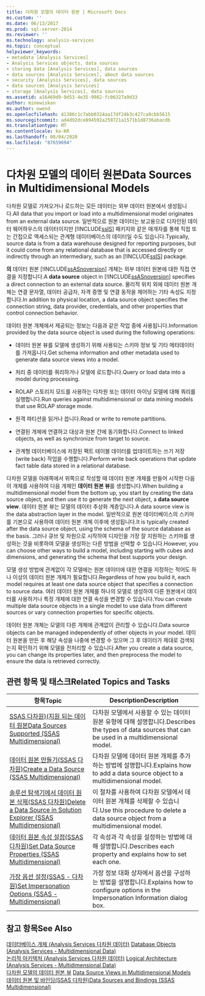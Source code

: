 ```yaml
---
title: 다차원 모델의 데이터 원본 | Microsoft Docs
ms.custom: ''
ms.date: 06/13/2017
ms.prod: sql-server-2014
ms.reviewer: ''
ms.technology: analysis-services
ms.topic: conceptual
helpviewer_keywords:
- metadata [Analysis Services]
- Analysis Services objects, data sources
- storing data [Analysis Services], data sources
- data sources [Analysis Services], about data sources
- security [Analysis Services], data sources
- data sources [Analysis Services]
- storage [Analysis Services], data sources
ms.assetid: a16469d9-9d53-4e35-9982-fc06327a9d33
author: minewiskan
ms.author: owend
ms.openlocfilehash: 41386c1c7abb0324aa17df24b3c427ca8cbb5615
ms.sourcegitcommit: ad4d92dce894592a259721a1571b1d8736abacdb
ms.translationtype: MT
ms.contentlocale: ko-KR
ms.lasthandoff: 08/04/2020
ms.locfileid: "87659694"
---
```

# <a name="data-sources-in-multidimensional-models"></a><span data-ttu-id="f2e09-102">다차원 모델의 데이터 원본</span><span class="sxs-lookup"><span data-stu-id="f2e09-102">Data Sources in Multidimensional Models</span></span>
  <span data-ttu-id="f2e09-103">다차원 모델로 가져오거나 로드하는 모든 데이터는 외부 데이터 원본에서 생성됩니다.</span><span class="sxs-lookup"><span data-stu-id="f2e09-103">All data that you import or load into a multidimensional model originates from an external data source.</span></span> <span data-ttu-id="f2e09-104">일반적으로 원본 데이터는 보고용으로 디자인된 데이터 웨어하우스의 데이터이지만 [!INCLUDE[ssIS](../../includes/ssis-md.md)] 패키지와 같은 매개자를 통해 직접 또는 간접으로 액세스되는 관계형 데이터베이스의 데이터일 수도 있습니다.</span><span class="sxs-lookup"><span data-stu-id="f2e09-104">Typically, source data is from a data warehouse designed for reporting purposes, but it could come from any relational database that is accessed directly or indirectly through an intermediary, such as an [!INCLUDE[ssIS](../../includes/ssis-md.md)] package.</span></span>  
  
 <span data-ttu-id="f2e09-105">**의** 데이터 원본 [!INCLUDE[ssASnoversion](../../includes/ssasnoversion-md.md)] 개체는 외부 데이터 원본에 대한 직접 연결을 지정합니다.</span><span class="sxs-lookup"><span data-stu-id="f2e09-105">A **data source** object in [!INCLUDE[ssASnoversion](../../includes/ssasnoversion-md.md)] specifies a direct connection to an external data source.</span></span> <span data-ttu-id="f2e09-106">물리적 위치 외에 데이터 원본 개체는 연결 문자열, 데이터 공급자, 자격 증명 및 연결 동작을 제어하는 기타 속성도 지정합니다.</span><span class="sxs-lookup"><span data-stu-id="f2e09-106">In addition to physical location, a data source object specifies the connection string, data provider, credentials, and other properties that control connection behavior.</span></span>  
  
 <span data-ttu-id="f2e09-107">데이터 원본 개체에서 제공되는 정보는 다음과 같은 작업 중에 사용됩니다.</span><span class="sxs-lookup"><span data-stu-id="f2e09-107">Information provided by the data source object is used during the following operations:</span></span>  
  
-   <span data-ttu-id="f2e09-108">데이터 원본 뷰를 모델에 생성하기 위해 사용되는 스키마 정보 및 기타 메타데이터를 가져옵니다.</span><span class="sxs-lookup"><span data-stu-id="f2e09-108">Get schema information and other metadata used to generate data source views into a model.</span></span>  
  
-   <span data-ttu-id="f2e09-109">처리 중 데이터를 쿼리하거나 모델에 로드합니다.</span><span class="sxs-lookup"><span data-stu-id="f2e09-109">Query or load data into a model during processing.</span></span>  
  
-   <span data-ttu-id="f2e09-110">ROLAP 스토리지 모드를 사용하는 다차원 또는 데이터 마이닝 모델에 대해 쿼리를 실행합니다.</span><span class="sxs-lookup"><span data-stu-id="f2e09-110">Run queries against multidimensional or data mining models that use ROLAP storage mode.</span></span>  
  
-   <span data-ttu-id="f2e09-111">원격 파티션을 읽거나 씁니다.</span><span class="sxs-lookup"><span data-stu-id="f2e09-111">Read or write to remote partitions.</span></span>  
  
-   <span data-ttu-id="f2e09-112">연결된 개체에 연결하고 대상과 원본 간에 동기화합니다.</span><span class="sxs-lookup"><span data-stu-id="f2e09-112">Connect to linked objects, as well as synchronize from target to source.</span></span>  
  
-   <span data-ttu-id="f2e09-113">관계형 데이터베이스에 저장된 팩트 테이블 데이터를 업데이트하는 쓰기 저장(write back) 작업을 수행합니다.</span><span class="sxs-lookup"><span data-stu-id="f2e09-113">Perform write back operations that update fact table data stored in a relational database.</span></span>  
  
 <span data-ttu-id="f2e09-114">다차원 모델을 아래쪽에서 위쪽으로 작성할 때 데이터 원본 개체를 만들어 시작한 다음 이 개체를 사용하여 다음 개체인 **데이터 원본 뷰**를 생성합니다.</span><span class="sxs-lookup"><span data-stu-id="f2e09-114">When building a multidimensional model from the bottom up, you start by creating the data source object, and then use it to generate the next object, a **data source view**.</span></span> <span data-ttu-id="f2e09-115">데이터 원본 뷰는 모델의 데이터 추상화 계층입니다.</span><span class="sxs-lookup"><span data-stu-id="f2e09-115">A data source view is the data abstraction layer in the model.</span></span> <span data-ttu-id="f2e09-116">일반적으로 원본 데이터베이스의 스키마를 기본으로 사용하여 데이터 원본 개체 이후에 생성됩니다.</span><span class="sxs-lookup"><span data-stu-id="f2e09-116">It is typically created after the data source object, using the schema of the source database as the basis.</span></span> <span data-ttu-id="f2e09-117">그러나 큐브 및 차원으로 시작하여 디자인을 가장 잘 지원하는 스키마를 생성하는 것을 비롯하여 모델을 생성하는 다른 방법을 선택할 수 있습니다.</span><span class="sxs-lookup"><span data-stu-id="f2e09-117">However, you can choose other ways to build a model, including starting with cubes and dimensions, and generating the schema that best supports your design.</span></span>  
  
 <span data-ttu-id="f2e09-118">모델 생성 방법에 관계없이 각 모델에는 원본 데이터에 대한 연결을 지정하는 적어도 하나 이상의 데이터 원본 개체가 필요합니다.</span><span class="sxs-lookup"><span data-stu-id="f2e09-118">Regardless of how you build it, each model requires at least one data source object that specifies a connection to source data.</span></span> <span data-ttu-id="f2e09-119">여러 데이터 원본 개체를 하나의 모델로 생성하여 다른 원본에서 데이터를 사용하거나 특정 개체에 대한 연결 속성을 변경할 수 있습니다.</span><span class="sxs-lookup"><span data-stu-id="f2e09-119">You can create multiple data source objects in a single model to use data from different sources or vary connection properties for specific objects.</span></span>  
  
 <span data-ttu-id="f2e09-120">데이터 원본 개체는 모델의 다른 개체에 관계없이 관리할 수 있습니다.</span><span class="sxs-lookup"><span data-stu-id="f2e09-120">Data source objects can be managed independently of other objects in your model.</span></span> <span data-ttu-id="f2e09-121">데이터 원본을 만든 후 해당 속성을 나중에 변경할 수 있으며 그 후 데이터가 제대로 검색되는지 확인하기 위해 모델을 전처리할 수 있습니다.</span><span class="sxs-lookup"><span data-stu-id="f2e09-121">After you create a data source, you can change its properties later, and then preprocess the model to ensure the data is retrieved correctly.</span></span>  
  
## <a name="related-topics-and-tasks"></a><span data-ttu-id="f2e09-122">관련 항목 및 태스크</span><span class="sxs-lookup"><span data-stu-id="f2e09-122">Related Topics and Tasks</span></span>  
  
|<span data-ttu-id="f2e09-123">항목</span><span class="sxs-lookup"><span data-stu-id="f2e09-123">Topic</span></span>|<span data-ttu-id="f2e09-124">Description</span><span class="sxs-lookup"><span data-stu-id="f2e09-124">Description</span></span>|  
|-----------|-----------------|  
|[<span data-ttu-id="f2e09-125">SSAS 다차원&#41;&#40;지원 되는 데이터 원본</span><span class="sxs-lookup"><span data-stu-id="f2e09-125">Data Sources Supported &#40;SSAS Multidimensional&#41;</span></span>](supported-data-sources-ssas-multidimensional.md)|<span data-ttu-id="f2e09-126">다차원 모델에서 사용할 수 있는 데이터 원본 유형에 대해 설명합니다.</span><span class="sxs-lookup"><span data-stu-id="f2e09-126">Describes the types of data sources that can be used in a multidimensional model.</span></span>|  
|[<span data-ttu-id="f2e09-127">데이터 원본 만들기&#40;SSAS 다차원&#41;</span><span class="sxs-lookup"><span data-stu-id="f2e09-127">Create a Data Source &#40;SSAS Multidimensional&#41;</span></span>](create-a-data-source-ssas-multidimensional.md)|<span data-ttu-id="f2e09-128">다차원 모델에 데이터 원본 개체를 추가하는 방법에 설명합니다.</span><span class="sxs-lookup"><span data-stu-id="f2e09-128">Explains how to add a data source object to a multidimensional model.</span></span>|  
|[<span data-ttu-id="f2e09-129">솔루션 탐색기에서 데이터 원본 삭제&#40;SSAS 다차원&#41;</span><span class="sxs-lookup"><span data-stu-id="f2e09-129">Delete a Data Source in Solution Explorer &#40;SSAS Multidimensional&#41;</span></span>](delete-a-data-source-in-solution-explorer-ssas-multidimensional.md)|<span data-ttu-id="f2e09-130">이 절차를 사용하여 다차원 모델에서 데이터 원본 개체를 삭제할 수 있습니다.</span><span class="sxs-lookup"><span data-stu-id="f2e09-130">Use this procedure to delete a data source object from a multidimensional model.</span></span>|  
|[<span data-ttu-id="f2e09-131">데이터 원본 속성 설정&#40;SSAS 다차원&#41;</span><span class="sxs-lookup"><span data-stu-id="f2e09-131">Set Data Source Properties &#40;SSAS Multidimensional&#41;</span></span>](set-data-source-properties-ssas-multidimensional.md)|<span data-ttu-id="f2e09-132">각 속성과 각 속성을 설정하는 방법에 대해 설명합니다.</span><span class="sxs-lookup"><span data-stu-id="f2e09-132">Describes each property and explains how to set each one.</span></span>|  
|[<span data-ttu-id="f2e09-133">가장 옵션 설정&#40;SSAS - 다차원&#41;</span><span class="sxs-lookup"><span data-stu-id="f2e09-133">Set Impersonation Options &#40;SSAS - Multidimensional&#41;</span></span>](set-impersonation-options-ssas-multidimensional.md)|<span data-ttu-id="f2e09-134">가장 정보 대화 상자에서 옵션을 구성하는 방법을 설명합니다.</span><span class="sxs-lookup"><span data-stu-id="f2e09-134">Explains how to configure options in the Impersonation Information dialog box.</span></span>|  
  
## <a name="see-also"></a><span data-ttu-id="f2e09-135">참고 항목</span><span class="sxs-lookup"><span data-stu-id="f2e09-135">See Also</span></span>  
 <span data-ttu-id="f2e09-136">[데이터베이스 개체 &#40;Analysis Services 다차원 데이터&#41;](olap-logical/database-objects-analysis-services-multidimensional-data.md) </span><span class="sxs-lookup"><span data-stu-id="f2e09-136">[Database Objects &#40;Analysis Services - Multidimensional Data&#41;](olap-logical/database-objects-analysis-services-multidimensional-data.md) </span></span>  
 <span data-ttu-id="f2e09-137">[논리적 아키텍처 &#40;Analysis Services 다차원 데이터&#41;](olap-logical/understanding-microsoft-olap-logical-architecture.md) </span><span class="sxs-lookup"><span data-stu-id="f2e09-137">[Logical Architecture &#40;Analysis Services - Multidimensional Data&#41;](olap-logical/understanding-microsoft-olap-logical-architecture.md) </span></span>  
 <span data-ttu-id="f2e09-138">[다차원 모델의 데이터 원본 뷰](data-source-views-in-multidimensional-models.md) </span><span class="sxs-lookup"><span data-stu-id="f2e09-138">[Data Source Views in Multidimensional Models](data-source-views-in-multidimensional-models.md) </span></span>  
 [<span data-ttu-id="f2e09-139">데이터 원본 및 바인딩&#40;SSAS 다차원&#41;</span><span class="sxs-lookup"><span data-stu-id="f2e09-139">Data Sources and Bindings &#40;SSAS Multidimensional&#41;</span></span>](data-sources-and-bindings-ssas-multidimensional.md)  
  
  
